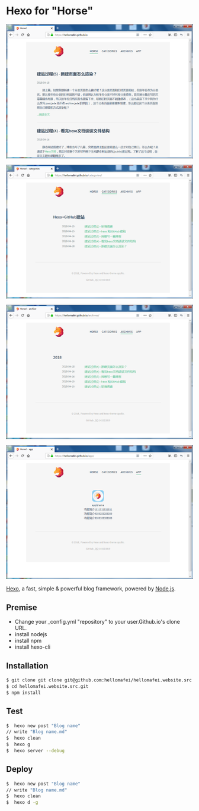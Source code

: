# Hexo for "Horse"

![Show Page 1](/img/showpage1.png)

![Show Page 2](/img/showpage2.png)

![Show Page 3](/img/showpage3.png)

![Show Page 4](/img/showpage4.png)

[Hexo](https://hexo.io/), a fast, simple & powerful blog framework, powered by [Node.js](http://nodejs.org).

## Premise

- Change your _config.yml "repository" to your user.Github.io's clone URL.
- install nodejs
- install npm
- install hexo-cli


## Installation

``` bash
$ git clone git clone git@github.com:hellomafei/hellomafei.website.src.git
$ cd hellomafei.website.src.git
$ npm install
```

## Test

``` bash
$  hexo new post "Blog name"
// write "Blog name.md"
$  hexo clean
$  hexo g
$  hexo server --debug
```

## Deploy

``` bash
$  hexo new post "Blog name"
// write "Blog name.md"
$  hexo clean
$  hexo d -g
```